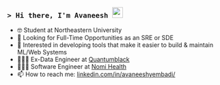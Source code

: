 ### <samp>&gt; Hi there, I'm Avaneesh <img src="https://media.giphy.com/media/hvRJCLFzcasrR4ia7z/giphy.gif" width="25"> </samp>


- 🤓 Student at Northeastern University
- 🔎 Looking for Full-Time Opportunities as an SRE or SDE
- 🔭 Interested in developing tools that make it easier to build & maintain ML/Web Systems
- 👷🏼‍♂️ Ex-Data Engineer at [Quantumblack](https://www.mckinsey.com/capabilities/quantumblack/how-we-help-clients/)
- 👷🏼‍♂️ Software Engineer at [Nomi Health](https://www.nomihealth.com/)
- 📫 How to reach me: [linkedin.com/in/avaneeshyembadi/](linkedin.com/in/avaneeshyembadi/)
